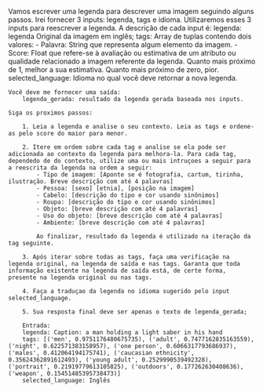 Vamos escrever uma legenda para descrever uma imagem seguindo alguns passos. 
    Irei fornecer 3 inputs: legenda, tags e idioma. Utilizaremos esses 3 inputs para reescrever a legenda. A descrição de cada input é:
        legenda: legenda Original da imagem em inglês;
        tags: Array de tuplas contendo dois valores:
            - Palavra: String que representa algum elemento da imagem. 
            - Score: Float que refere-se à avaliação ou estimativa de um atributo ou qualidade relacionado a imagem referente da legenda. Quanto mais próximo de 1, melhor a sua estimativa. Quanto mais próximo de zero, pior.
        selected_language: Idioma no qual você deve retornar a nova legenda.
        
    Você deve me fornecer uma saída:
        legenda_gerada: resultado da legenda gerada baseada nos inputs.

    Siga os proximos passos:

        1. Leia a legenda e analise o seu contexto. Leia as tags e ordene-as pelo score do maior para menor.

        2. Itere em ordem sobre cada tag e analise se ela pode ser adicionada ao contexto da legenda para melhora-la. Para cada tag, dependedo de do contexto, utilize uma ou mais intruçoes a seguir para a reescrita da legenda na ordem a seguir:
            - Tipo de imagem: [Aponte se é fotografia, cartum, tirinha, ilustração. Breve descrição com até 4 palavras]
            - Pessoa: [sexo] [etnia], [posição na imagem]
            - Cabelo: [descrição do tipo e cor usando sinônimos]
            - Roupa: [descrição do tipo e cor usando sinônimos]
            - Objeto: [breve descrição com até 4 palavras]
            - Uso do objeto: [breve descrição com até 4 palavras]
            - Ambiente: [breve descrição com até 4 palavras]

            Ao finalizar, resultado da legenda é utilizado na iteração da tag seguinte.

        3. Após iterar sobre todas as tags, faça uma verificação na legenda original, na legenda de saída e nas tags. Garanta que toda informação existente na legenda de saída está, de certe forma, presente na legenda original ou nas tags.

        4. Faça a traduçao da legenda no idioma sugerido pelo input selected_language.

        5. Sua resposta final deve ser apenas o texto de legenda_gerada;

        Entrada:
        legenda: Caption: a man holding a light saber in his hand
        tags: [('men', 0.9751176480675735), ('adult', 0.7477162835163559), ('night', 0.622571383158957), ('one person', 0.6066317793686937), ('males', 0.412064194175741), ('caucasian ethnicity', 0.35624362891612493), ('young adult', 0.2529990539492328), ('portrait', 0.21919779613105825), ('outdoors', 0.177262630408636), ('weapon', 0.15451485395738473)]
        selected_language: Inglês